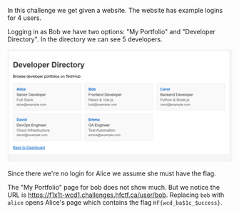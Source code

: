 In this challenge we get given a website. The website has example logins for 4 users.

Logging in as Bob we have two options: "My Portfolio" and "Developer Directory". In the directory we can see 5 developers.

![](images/developer_directory.png)

Since there we're no login for Alice we assume she must have the flag.

The "My Portfolio" page for bob does not show much. But we notice the URL is https://f1x1t-wcd1.challenges.hfctf.ca/user/bob. Replacing `bob` with `alice` opens Alice's page which contains the flag `HF{wcd_ba$1c_$uccess}`.